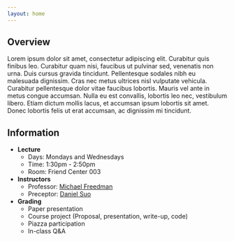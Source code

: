 ```yaml
---
layout: home
---
```


## Overview

Lorem ipsum dolor sit amet, consectetur adipiscing elit. Curabitur quis finibus leo. Curabitur quam nisi, faucibus ut pulvinar sed, venenatis non urna. Duis cursus gravida tincidunt. Pellentesque sodales nibh eu malesuada dignissim. Cras nec metus ultrices nisl vulputate vehicula. Curabitur pellentesque dolor vitae faucibus lobortis. Mauris vel ante in metus congue accumsan. Nulla eu est convallis, lobortis leo nec, vestibulum libero. Etiam dictum mollis lacus, et accumsan ipsum lobortis sit amet. Donec lobortis felis ut erat accumsan, ac dignissim mi tincidunt.

## Information
- **Lecture**
  - Days: Mondays and Wednesdays
  - Time: 1:30pm - 2:50pm
  - Room: Friend Center 003
- **Instructors**
  - Professor: [Michael Freedman](http://www.cs.princeton.edu/~mfreed/)
  - Preceptor: [Daniel Suo](http://www.cs.princeton.edu/~dsuo)
- **Grading**
  - Paper presentation
  - Course project (Proposal, presentation, write-up, code)
  - Piazza participation
  - In-class Q&A
